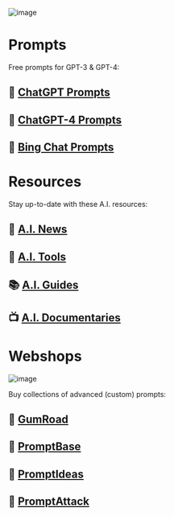 ![image](https://github.com/cas-van-vliet/cas-van-vliet/assets/146363448/4ff877d9-d6ce-458f-8172-d7a7ac556ff1)

# Prompts

Free prompts for GPT-3 & GPT-4:

## 💬 [ChatGPT Prompts](https://github.com/cas-van-vliet/chatgpt-prompts)

## 💬 [ChatGPT-4 Prompts](https://github.com/cas-van-vliet/chatgpt-4-prompts)

## 💬 [Bing Chat Prompts](https://github.com/cas-van-vliet/bing-chat-prompts)

# Resources

Stay up-to-date with these A.I. resources:

## 📰 [A.I. News](https://github.com/cas-van-vliet/ai-news)

## 🔧 [A.I. Tools](https://github.com/cas-van-vliet/ai-tools)

## 📚 [A.I. Guides](https://github.com/cas-van-vliet/ai-guides)

## 📺 [A.I. Documentaries](https://github.com/cas-van-vliet/ai-documentaries)

# Webshops

![image](https://github.com/cas-van-vliet/cas-van-vliet/assets/146363448/5e375c8c-e8e3-4d62-b598-db8a8cbdb494)

Buy collections of advanced (custom) prompts:

## 🏪 [GumRoad](https://promptprophet.gumroad.com)

## 🏪 [PromptBase](https://promptbase.com/promptprophet)

## 🏪 [PromptIdeas](https://promptsideas.com/profile/casvanvliet)

## 🏪 [PromptAttack](https://promptattack.com/casvanvliet)

<!---
cas-van-vliet/cas-van-vliet is a ✨ special ✨ repository because its `README.md` (this file) appears on your GitHub profile.
You can click the Preview link to take a look at your changes.
--->
